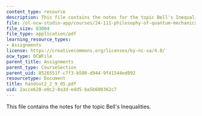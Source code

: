 ```yaml
---
content_type: resource
description: This file contains the notes for the topic Bell's Inequalities.
file: /ol-ocw-studio-app/courses/24-111-philosophy-of-quantum-mechanics-spring-2005/2acce628e0c20a3dedd5ba5b600362c7_handout2_2_9_05.pdf
file_size: 83004
file_type: application/pdf
learning_resource_types:
- Assignments
license: https://creativecommons.org/licenses/by-nc-sa/4.0/
ocw_type: OCWFile
parent_title: Assignments
parent_type: CourseSection
parent_uid: 8526551f-c7f3-b580-d944-9f41544ed892
resourcetype: Document
title: handout2_2_9_05.pdf
uid: 2acce628-e0c2-0a3d-edd5-ba5b600362c7
---
```

This file contains the notes for the topic Bell's Inequalities.